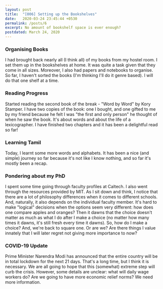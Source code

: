 ```yaml
---
layout: post
title:  "[006] Setting up the Bookshelves"
date:   2020-03-24 23:45:44 +0530
permalink: /posts/6
excerpt: No amount of bookshelf space is ever enough?
postdated: March 24, 2020
---
```

### Organising Books

I had brought back nearly all (I think all) of my books from my hostel room. I set them up in the bookshelves at home. It was quite a task given that they come in all sizes. Moreover, I also had papers and notebooks to organise. So far, I haven't sorted the books (I'm thinking I'll do it genre based). I will do that one shelf at a time.

### Reading Progress

Started reading the second book of the break - "Word by Word" by Kory Stamper. I have two copies of the book: one I bought, and one gifted to me by my friend because he felt I was "the first and only person" he thought of when he saw the book. It's about words and about the life of a lexicographer. I have finished two chapters and it has been a delightful read so far!

### Learning Tamil

Today, I learnt some more words and alphabets. It has been a nice (and simple) journey so far because it's not like I know nothing, and so far it's mostly been a recap.

### Pondering about my PhD

I spent some time going through faculty profiles at Caltech. I also went through the resources provided by MIT. As I sit down and think, I notice that there are a lot of philosophy differences when it comes to different schools. And, naturally, it also depends on the individual faculty member. It's hard to make "logical" decisions when the options seem very different: how does one compare apples and oranges? Then it dawns that the choice doesn't matter as much as what I do after I make a choice (no matter how many times it dawns, it's still fresh every time it dawns). So, how do I make a choice? And, we're back to square one. Or are we? Are there things I value innately that I will later regret not giving more importance to now?

### COVID-19 Update

Prime Minister Narendra Modi has announced that the entire country will be in total lockdown for the next 21 days. That's a long time, but I think it is necessary. We are all going to hope that this (somewhat) extreme step will curb the crisis. However, some details are unclear: what will daily wage workers do? Are we going to have more economic relief norms? We need more information.
